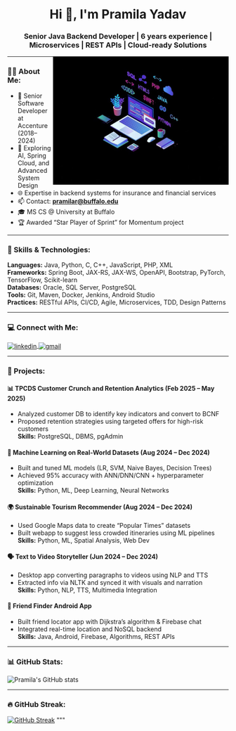 <h1 align="center">Hi 👋, I'm Pramila Yadav</h1>
<h3 align="center">Senior Java Backend Developer | 6 years experience | Microservices | REST APIs | Cloud-ready Solutions</h3>

<img align="right" alt="developer graphic" width="400" src="https://raw.githubusercontent.com/pramilaOM/github-pramilaom/main/coderimage.png">


---

### 💁‍♀️ About Me:
- 💼 Senior Software Developer at Accenture (2018–2024)
- 🧠 Exploring AI, Spring Cloud, and Advanced System Design
- 🌐 Expertise in backend systems for insurance and financial services
- 📫 Contact: **pramilar@buffalo.edu**
- 🎓 MS CS @ University at Buffalo
- 🏆 Awarded “Star Player of Sprint” for Momentum project

---

### 🔧 Skills & Technologies:
**Languages:** Java, Python, C, C++, JavaScript, PHP, XML  
**Frameworks:** Spring Boot, JAX-RS, JAX-WS, OpenAPI, Bootstrap, PyTorch, TensorFlow, Scikit-learn  
**Databases:** Oracle, SQL Server, PostgreSQL  
**Tools:** Git, Maven, Docker, Jenkins, Android Studio  
**Practices:** RESTful APIs, CI/CD, Agile, Microservices, TDD, Design Patterns  

---

### 💻 Connect with Me:
<p align="left">
  <a href="https://www.linkedin.com/in/pramilayadav-973697/" target="blank">
    <img align="center" src="https://raw.githubusercontent.com/rahuldkjain/github-profile-readme-generator/master/src/images/icons/Social/linked-in-alt.svg" alt="linkedin" height="30" width="40" />
  </a>
  <a href="mailto:pramilar@buffalo.edu">
    <img align="center" src="https://cdn-icons-png.flaticon.com/512/732/732200.png" alt="gmail" height="30" width="40" />
  </a>
</p>

---

### 🧠 Projects:

#### 📊 TPCDS Customer Crunch and Retention Analytics (Feb 2025 – May 2025)
- Analyzed customer DB to identify key indicators and convert to BCNF
- Proposed retention strategies using targeted offers for high-risk customers  
**Skills:** PostgreSQL, DBMS, pgAdmin

#### 🤖 Machine Learning on Real-World Datasets (Aug 2024 – Dec 2024)
- Built and tuned ML models (LR, SVM, Naive Bayes, Decision Trees)
- Achieved 95% accuracy with ANN/DNN/CNN + hyperparameter optimization  
**Skills:** Python, ML, Deep Learning, Neural Networks

#### 🌍 Sustainable Tourism Recommender (Aug 2024 – Dec 2024)
- Used Google Maps data to create “Popular Times” datasets
- Built webapp to suggest less crowded itineraries using ML pipelines  
**Skills:** Python, ML, Spatial Analysis, Web Dev

#### 🗣️ Text to Video Storyteller (Jun 2024 – Dec 2024)
- Desktop app converting paragraphs to videos using NLP and TTS
- Extracted info via NLTK and synced it with visuals and narration  
**Skills:** Python, NLP, TTS, Multimedia Integration

#### 📱 Friend Finder Android App
- Built friend locator app with Dijkstra’s algorithm & Firebase chat
- Integrated real-time location and NoSQL backend  
**Skills:** Java, Android, Firebase, Algorithms, REST APIs

---

### 📊 GitHub Stats:
<p align="left">
 <img src="https://github-readme-stats.vercel.app/api?username=pramilaOM&show_icons=true&theme=tokyonight" alt="Pramila's GitHub stats"/>
</p>

---

### 🔥 GitHub Streak:
[![GitHub Streak](http://github-readme-streak-stats.herokuapp.com?user=pramilaOM&theme=dark)](https://git.io/streak-stats)
"""
